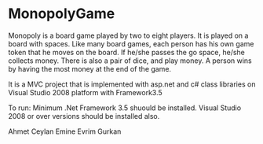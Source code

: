 MonopolyGame
============

Monopoly is a board game played by two to eight players. It is played on a board with spaces. 
Like many board games, each person has his own game token that he moves on the board. 
If he/she passes the go space, he/she collects money. 
There is also a pair of dice, and play money. 
A person wins by having the most money at the end of the game.

It is a MVC project that is implemented with asp.net and c# class libraries 
on Visual Studio 2008 platform with Framework3.5

To run:
Minimum .Net Framework 3.5 shuould be installed.
Visual Studio 2008 or over versions should be installed also.

Ahmet Ceylan
Emine Evrim Gurkan
